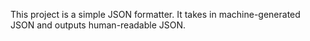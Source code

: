 This project is a simple JSON formatter. It takes in machine-generated JSON and outputs human-readable JSON.